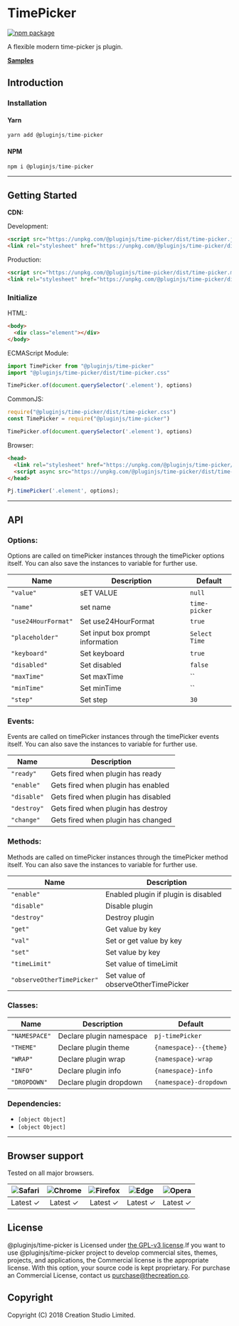 # TimePicker
[![npm package](https://img.shields.io/npm/v/@pluginjs/time-picker.svg)](https://www.npmjs.com/package/@pluginjs/time-picker)

A flexible modern time-picker js plugin.

**[Samples](https://codesandbox.io/s/github/pluginjs/plugin.js/tree/master/modules/timePicker/samples)**

## Introduction
### Installation

#### Yarn
```javascript
yarn add @pluginjs/time-picker
```
#### NPM
```javascript
npm i @pluginjs/time-picker
```
---

## Getting Started

**CDN:**

Development:
```html
<script src="https://unpkg.com/@pluginjs/time-picker/dist/time-picker.js"></script>
<link rel="stylesheet" href="https://unpkg.com/@pluginjs/time-picker/dist/time-picker.css">
```
Production:
```html
<script src="https://unpkg.com/@pluginjs/time-picker/dist/time-picker.min.js"></script>
<link rel="stylesheet" href="https://unpkg.com/@pluginjs/time-picker/dist/time-picker.min.css">
```

### Initialize
HTML:
```html
<body>
  <div class="element"></div>
</body>
```
ECMAScript Module:
```javascript
import TimePicker from "@pluginjs/time-picker"
import "@pluginjs/time-picker/dist/time-picker.css"

TimePicker.of(document.querySelector('.element'), options)
```
CommonJS:
```javascript
require("@pluginjs/time-picker/dist/time-picker.css")
const TimePicker = require("@pluginjs/time-picker")

TimePicker.of(document.querySelector('.element'), options)
```
Browser:
```html
<head>
  <link rel="stylesheet" href="https://unpkg.com/@pluginjs/time-picker/dist/time-picker.css">
  <script async src="https://unpkg.com/@pluginjs/time-picker/dist/time-picker.js"></script>
</head>
```
```javascript
Pj.timePicker('.element', options);
```
---
## API

### Options:
Options are called on timePicker instances through the timePicker options itself.
You can also save the instances to variable for further use.

Name | Description | Default
-----|--------------|-----
`"value"` | sET VALUE | `null`
`"name"` | set name | `time-picker`
`"use24HourFormat"` | Set use24HourFormat | `true`
`"placeholder"` | Set input box prompt information | `Select Time`
`"keyboard"` | Set keyboard | `true`
`"disabled"` | Set disabled | `false`
`"maxTime"` | Set maxTime | ``
`"minTime"` | Set minTime | ``
`"step"` | Set step | `30`

### Events:
Events are called on timePicker instances through the timePicker events itself.
You can also save the instances to variable for further use.

Name | Description
-----|-----
`"ready"` | Gets fired when plugin has ready
`"enable"` | Gets fired when plugin has enabled
`"disable"` | Gets fired when plugin has disabled
`"destroy"` | Gets fired when plugin has destroy
`"change"` | Gets fired when plugin has changed


### Methods:
Methods are called on timePicker instances through the timePicker method itself.
You can also save the instances to variable for further use.

Name | Description
-----|-----
`"enable"` | Enabled plugin if plugin is disabled
`"disable"` | Disable plugin
`"destroy"` | Destroy plugin
`"get"` | Get value by key
`"val"` | Set or get value by key
`"set"` | Set value by key
`"timeLimit"` | Set value of timeLimit
`"observeOtherTimePicker"` | Set value of observeOtherTimePicker


### Classes:
Name | Description | Default
-----|------|------
`"NAMESPACE"` | Declare plugin namespace | `pj-timePicker`
`"THEME"` | Declare plugin theme | `{namespace}--{theme}`
`"WRAP"` | Declare plugin wrap | `{namespace}-wrap`
`"INFO"` | Declare plugin info | `{namespace}-info`
`"DROPDOWN"` | Declare plugin dropdown | `{namespace}-dropdown`



### Dependencies:
- `[object Object]`
- `[object Object]`

---

## Browser support

Tested on all major browsers.

| <img src="https://raw.githubusercontent.com/alrra/browser-logos/master/src/safari/safari_32x32.png" alt="Safari"> | <img src="https://raw.githubusercontent.com/alrra/browser-logos/master/src/chrome/chrome_32x32.png" alt="Chrome"> | <img src="https://raw.githubusercontent.com/alrra/browser-logos/master/src/firefox/firefox_32x32.png" alt="Firefox"> | <img src="https://raw.githubusercontent.com/alrra/browser-logos/master/src/edge/edge_32x32.png" alt="Edge"> | <img src="https://raw.githubusercontent.com/alrra/browser-logos/master/src/opera/opera_32x32.png" alt="Opera"> |
|:--:|:--:|:--:|:--:|:--:|
| Latest ✓ | Latest ✓ | Latest ✓ | Latest ✓ | Latest ✓ |

## License
@pluginjs/time-picker is Licensed under [the GPL-v3 license](LICENSE).If you want to use @pluginjs/time-picker project to develop commercial sites, themes, projects, and applications, the Commercial license is the appropriate license. With this option, your source code is kept proprietary. For purchase an Commercial License, contact us purchase@thecreation.co.

## Copyright
Copyright (C) 2018 Creation Studio Limited.
